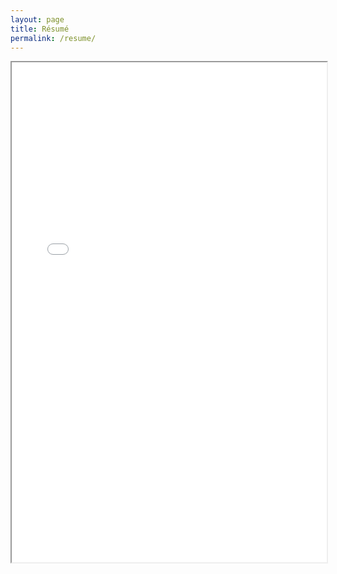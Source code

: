 ```yaml
---
layout: page
title: Résumé
permalink: /resume/
---
```


<iframe src="{{site.url}}/docs/Resume.pdf" width="100%" height="800em"></iframe>
